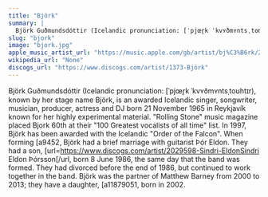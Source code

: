 ```yaml
---
title: "Björk"
summary: |
  Björk Guðmundsdóttir (Icelandic pronunciation: [ˈpjœr̥k ˈkvʏðmʏntsˌtoʊhtɪr), known by her stage name Björk, is an awarded Icelandic singer, songwriter, musician, producer, actress and DJ born 21 November 1965 in Reykjavík known for her highly experimental material. "Rolling Stone" music magazine placed Bjork 60th at their "100 Greatest vocalists of all time" list. In 1997, Björk has been awarded with the Icelandic "Order of the Falcon". When forming [a9452, Björk had a brief marriage with guitarist Þór Eldon. They had a son, [url=https://www.discogs.com/artist/2029598-Sindri-EldonSindri Eldon Þórsson[/url, born 8 June 1986, the same day that the band was formed. They had divorced before the end of 1986, but continued to work together in the band. Björk was the partner of Matthew Barney from 2000 to 2013; they have a daughter, [a11879051, born in 2002.
slug: "bjork"
image: "bjork.jpg"
apple_music_artist_url: "https://music.apple.com/gb/artist/bj%C3%B6rk/295015"
wikipedia_url: "None"
discogs_url: "https://www.discogs.com/artist/1373-Björk"
---
```


Björk Guðmundsdóttir (Icelandic pronunciation: [ˈpjœr̥k ˈkvʏðmʏntsˌtoʊhtɪr), known by her stage name Björk, is an awarded Icelandic singer, songwriter, musician, producer, actress and DJ born 21 November 1965 in Reykjavík known for her highly experimental material. "Rolling Stone" music magazine placed Bjork 60th at their "100 Greatest vocalists of all time" list. In 1997, Björk has been awarded with the Icelandic "Order of the Falcon". When forming [a9452, Björk had a brief marriage with guitarist Þór Eldon. They had a son, [url=https://www.discogs.com/artist/2029598-Sindri-EldonSindri Eldon Þórsson[/url, born 8 June 1986, the same day that the band was formed. They had divorced before the end of 1986, but continued to work together in the band. Björk was the partner of Matthew Barney from 2000 to 2013; they have a daughter, [a11879051, born in 2002.